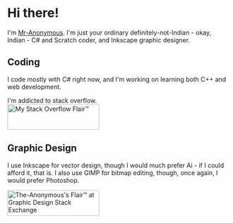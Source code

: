 # Hi there!
I'm [Mr-Anonymous](https://mr-anonymous75.github.io). I'm just your ordinary definitely-not-Indian - okay, Indian - C# and Scratch coder, and Inkscape graphic designer.

## Coding

I code mostly with C# right now, and I'm working on learning both C++ and web development.

I'm addicted to stack overflow.<br>
<a href="https://stackoverflow.com/users/13494707/the-anonymous"><img src="https://stackoverflow.com/users/flair/13494707.png?theme=dark" width="208" height="58" alt="My Stack Overflow Flair™" title="The-Anonymous's Flair™ at Stack Overflow, Q&amp;A for programmers"></a>

## Graphic Design

I use Inkscape for vector design, though I would much prefer Ai - if I could afford it, that is. I also use GIMP for bitmap editing, though, once again, I would prefer Photoshop.

<a href="https://graphicdesign.stackexchange.com/users/163924/the-anonymous"><img src="https://graphicdesign.stackexchange.com/users/flair/163924.png?theme=dark" width="208" height="58" alt="The-Anonymous's Flair™ at Graphic Design Stack Exchange" title="The-Anonymous's Flair™ at Graphic Design Stack Exchange, Q&amp;A for graphic designers"></a>
